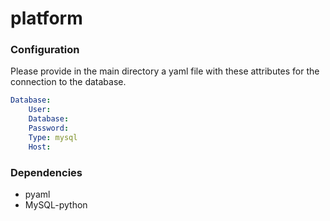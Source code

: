 # platform

### Configuration
Please provide in the main directory a yaml file with these attributes for the connection to the database.
```yaml
Database:
    User: 
    Database: 
    Password: 
    Type: mysql 
    Host:
```

### Dependencies
* pyaml
* MySQL-python
